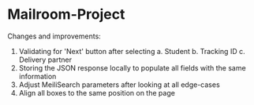 # Mailroom-Project
Changes and improvements: 
1. Validating for 'Next' button after selecting
   a. Student
   b. Tracking ID
   c. Delivery partner
2. Storing the JSON response locally to populate all fields with the same information
3. Adjust MeiliSearch parameters after looking at all edge-cases
4. Align all boxes to the same position on the page
